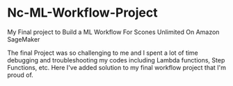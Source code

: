 # Nc-ML-Workflow-Project
My Final project to Build a ML Workflow For Scones Unlimited On Amazon SageMaker

The final Project was so challenging to me and I spent a lot of time debugging and troubleshooting my codes including Lambda functions, Step Functions, etc. 
Here I've added solution to my final workflow project that I'm proud of.
